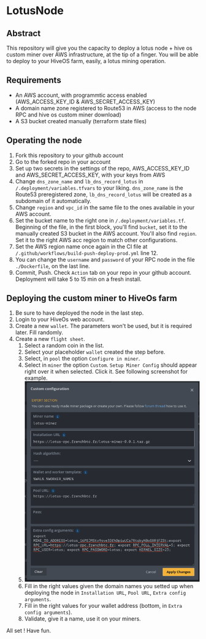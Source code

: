 # LotusNode

## Abstract

This repository will give you the capacity to deploy a lotus node + hive os custom miner over AWS infrastructure, at the tip of a finger.
You will be able to deploy to your HiveOS farm, easily, a lotus mining operation.

## Requirements

- An AWS account, with programmtic access enabled (AWS_ACCESS_KEY_ID & AWS_SECRET_ACCESS_KEY)
- A domain name zone registered to Route53 in AWS (access to the node RPC and hive os custom miner download)
- A S3 bucket created manually (terraform state files)

## Operating the node

1. Fork this repository to your github account
2. Go to the forked repo in your account
3. Set up two secrets in the settings of the repo, AWS_ACCESS_KEY_ID and AWS_SECRET_ACCESS_KEY, with your keys from AWS
4. Change `dns_zone_name` and `lb_dns_record_lotus` in `/.deployment/variables.tfvars` to your liking. `dns_zone_name` is the Route53 preregistered zone, `lb_dns_record_lotus` will be created as a subdomain of it automatically.
5. Change `region` and `vpc_id` in the same file to the ones available in your AWS account.
6. Set the bucket name to the right one in `/.deployment/variables.tf`. Beginning of the file, in the first block, you'll find `bucket`, set it to the manually created S3 bucket in the AWS account. You'll also find `region`. Set it to the right AWS acc region to match other configurations.
7. Set the AWS region name once again in the CI file at `/.github/workflows/build-push-deploy-prod.yml` line 12.
8. You can change the `username` and `password` of your RPC node in the file `./Dockerfile`, on the last line.
9. Commit, Push. Check `Action` tab on your repo in your github account. Deployment will take 5 to 15 min on a fresh install.

## Deploying the custom miner to HiveOs farm

1. Be sure to have deployed the node in the last step.
2. Login to your HiveOs web account.
3. Create a new `wallet`. The parameters won't be used, but it is required later. Fill randomly.
4. Create a new `flight sheet`. 
   1. Select a random coin in the list.
   2. Select your placeholder `wallet` created the step before.
   3. Select, in `pool` the option `Configure in miner`.
   4. Select in `miner` the option `Custom`. `Setup Miner Config` should appear right over it when selected. Click it. See following screenshot for example.
   5. ![hiveoscustomconfigexample](.readmeImages/customMinerConfig.png?raw=true "HiveOs custom miner config")
   6. Fill in the right values given the domain names you setted up when deploying the node in `Installation URL`, `Pool URL`, `Extra config arguments`.
   7. Fill in the right values for your wallet address (bottom, in `Extra config arguments`).
   8. Validate, give it a name, use it on your miners.


All set ! Have fun.
